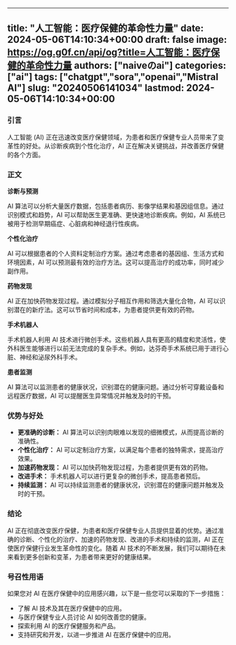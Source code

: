 
---
title: "人工智能：医疗保健的革命性力量"
date: 2024-05-06T14:10:34+00:00
draft: false
image: https://og.g0f.cn/api/og?title=人工智能：医疗保健的革命性力量
authors: ["naiveのai"]
categories: ["ai"]
tags: ["chatgpt","sora","openai","Mistral AI"]
slug: "20240506141034"
lastmod: 2024-05-06T14:10:34+00:00
---
### 引言

人工智能 (AI) 正在迅速改变医疗保健领域，为患者和医疗保健专业人员带来了变革性的好处。从诊断疾病到个性化治疗，AI 正在解决关键挑战，并改善医疗保健的各个方面。

### 正文

**诊断与预测**

AI 算法可以分析大量医疗数据，包括患者病历、影像学结果和基因组信息。通过识别模式和趋势，AI 可以帮助医生更准确、更快速地诊断疾病。例如，AI 系统已被用于检测早期癌症、心脏病和神经退行性疾病。

**个性化治疗**

AI 可以根据患者的个人资料定制治疗方案。通过考虑患者的基因组、生活方式和环境因素，AI 可以预测最有效的治疗方法。这可以提高治疗的成功率，同时减少副作用。

**药物发现**

AI 正在加快药物发现过程。通过模拟分子相互作用和筛选大量化合物，AI 可以识别潜在的新疗法。这可以节省时间和成本，为患者提供更有效的药物。

**手术机器人**

手术机器人利用 AI 技术进行微创手术。这些机器人具有更高的精度和灵活性，使外科医生能够进行以前无法完成的复杂手术。例如，达芬奇手术系统已用于进行心脏、神经和泌尿外科手术。

**患者监测**

AI 算法可以监测患者的健康状况，识别潜在的健康问题。通过分析可穿戴设备和远程医疗数据，AI 可以提醒医生异常情况并触发及时的干预。

### 优势与好处

* **更准确的诊断：** AI 算法可以识别肉眼难以发现的细微模式，从而提高诊断的准确性。
* **个性化治疗：** AI 可以定制治疗方案，以满足每个患者的独特需求，提高治疗效果。
* **加速药物发现：** AI 可以加快药物发现过程，为患者提供更有效的药物。
* **改进手术：** 手术机器人可以进行更复杂的微创手术，提高患者预后。
* **持续监测：** AI 可以持续监测患者的健康状况，识别潜在的健康问题并触发及时的干预。

### 结论

AI 正在彻底改变医疗保健，为患者和医疗保健专业人员提供显着的优势。通过准确的诊断、个性化的治疗、加速的药物发现、改进的手术和持续的监测，AI 正在使医疗保健行业发生革命性的变化。随着 AI 技术的不断发展，我们可以期待在未来看到更多创新和变革，为患者带来更好的健康结果。

### 号召性用语

如果您对 AI 在医疗保健中的应用感兴趣，以下是一些您可以采取的下一步措施：

* 了解 AI 技术及其在医疗保健中的应用。
* 与医疗保健专业人员讨论 AI 如何改善您的健康。
* 探索利用 AI 的医疗保健服务和产品。
* 支持研究和开发，以进一步推进 AI 在医疗保健中的应用。